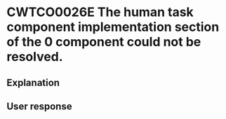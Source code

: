 # CWTCO0026E The human task component implementation section of the 0 component could not be resolved.

## Explanation

## User response